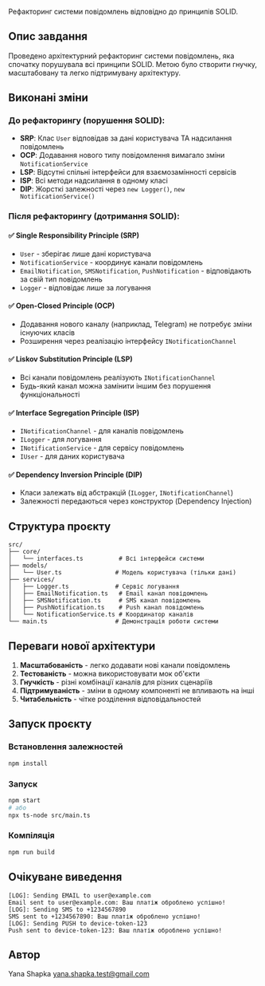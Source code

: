 Рефакторинг системи повідомлень відповідно до принципів SOLID.

## Опис завдання

Проведено архітектурний рефакторинг системи повідомлень, яка спочатку порушувала всі принципи SOLID. Метою було створити гнучку, масштабовану та легко підтримувану архітектуру.

## Виконані зміни

### До рефакторингу (порушення SOLID):
- **SRP**: Клас `User` відповідав за дані користувача ТА надсилання повідомлень
- **OCP**: Додавання нового типу повідомлення вимагало зміни `NotificationService`
- **LSP**: Відсутні спільні інтерфейси для взаємозамінності сервісів
- **ISP**: Всі методи надсилання в одному класі
- **DIP**: Жорсткі залежності через `new Logger()`, `new NotificationService()`

### Після рефакторингу (дотримання SOLID):

#### ✅ Single Responsibility Principle (SRP)
- `User` - зберігає лише дані користувача
- `NotificationService` - координує канали повідомлень
- `EmailNotification`, `SMSNotification`, `PushNotification` - відповідають за свій тип повідомлень
- `Logger` - відповідає лише за логування

#### ✅ Open-Closed Principle (OCP)
- Додавання нового каналу (наприклад, Telegram) не потребує зміни існуючих класів
- Розширення через реалізацію інтерфейсу `INotificationChannel`

#### ✅ Liskov Substitution Principle (LSP)
- Всі канали повідомлень реалізують `INotificationChannel`
- Будь-який канал можна замінити іншим без порушення функціональності

#### ✅ Interface Segregation Principle (ISP)
- `INotificationChannel` - для каналів повідомлень
- `ILogger` - для логування
- `INotificationService` - для сервісу повідомлень
- `IUser` - для даних користувача

#### ✅ Dependency Inversion Principle (DIP)
- Класи залежать від абстракцій (`ILogger`, `INotificationChannel`)
- Залежності передаються через конструктор (Dependency Injection)

## Структура проєкту

```
src/
├── core/
│   └── interfaces.ts          # Всі інтерфейси системи
├── models/
│   └── User.ts               # Модель користувача (тільки дані)
├── services/
│   ├── Logger.ts             # Сервіс логування
│   ├── EmailNotification.ts   # Email канал повідомлень
│   ├── SMSNotification.ts     # SMS канал повідомлень
│   ├── PushNotification.ts    # Push канал повідомлень
│   └── NotificationService.ts # Координатор каналів
└── main.ts                   # Демонстрація роботи системи
```

## Переваги нової архітектури

1. **Масштабованість** - легко додавати нові канали повідомлень
2. **Тестованість** - можна використовувати мок об'єкти
3. **Гнучкість** - різні комбінації каналів для різних сценаріїв
4. **Підтримуваність** - зміни в одному компоненті не впливають на інші
5. **Читабельність** - чітке розділення відповідальностей

## Запуск проєкту

### Встановлення залежностей
```bash
npm install
```

### Запуск
```bash
npm start
# або
npx ts-node src/main.ts
```

### Компіляція
```bash
npm run build
```

## Очікуване виведення

```
[LOG]: Sending EMAIL to user@example.com
Email sent to user@example.com: Ваш платіж оброблено успішно!
[LOG]: Sending SMS to +1234567890
SMS sent to +1234567890: Ваш платіж оброблено успішно!
[LOG]: Sending PUSH to device-token-123
Push sent to device-token-123: Ваш платіж оброблено успішно!
```


## Автор
Yana Shapka <yana.shapka.test@gmail.com>